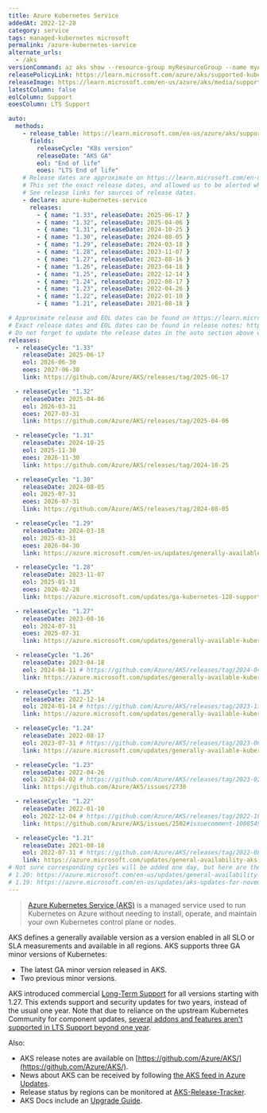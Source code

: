 ```yaml
---
title: Azure Kubernetes Service
addedAt: 2022-12-28
category: service
tags: managed-kubernetes microsoft
permalink: /azure-kubernetes-service
alternate_urls:
  - /aks
versionCommand: az aks show --resource-group myResourceGroup --name myAKSCluster
releasePolicyLink: https://learn.microsoft.com/azure/aks/supported-kubernetes-versions
releaseImage: https://learn.microsoft.com/en-us/azure/aks/media/supported-kubernetes-versions/kubernetes-versions-gantt.png
latestColumn: false
eolColumn: Support
eoesColumn: LTS Support

auto:
  methods:
    - release_table: https://learn.microsoft.com/en-us/azure/aks/supported-kubernetes-versions
      fields:
        releaseCycle: "K8s version"
        releaseDate: "AKS GA"
        eol: "End of life"
        eoes: "LTS End of life"
    # Release dates are approximate on https://learn.microsoft.com/en-us/azure/aks/supported-kubernetes-versions.
    # This set the exact release dates, and allowed us to be alerted when a new version is released.
    # See release links for sources of release dates.
    - declare: azure-kubernetes-service
      releases:
        - { name: "1.33", releaseDate: 2025-06-17 }
        - { name: "1.32", releaseDate: 2025-04-06 }
        - { name: "1.31", releaseDate: 2024-10-25 }
        - { name: "1.30", releaseDate: 2024-08-05 }
        - { name: "1.29", releaseDate: 2024-03-18 }
        - { name: "1.28", releaseDate: 2023-11-07 }
        - { name: "1.27", releaseDate: 2023-08-16 }
        - { name: "1.26", releaseDate: 2023-04-18 }
        - { name: "1.25", releaseDate: 2022-12-14 }
        - { name: "1.24", releaseDate: 2022-08-17 }
        - { name: "1.23", releaseDate: 2022-04-26 }
        - { name: "1.22", releaseDate: 2022-01-10 }
        - { name: "1.21", releaseDate: 2021-08-18 }

# Approximate release and EOL dates can be found on https://learn.microsoft.com/en-us/azure/aks/supported-kubernetes-versions.
# Exact release dates and EOL dates can be found in release notes: https://github.com/Azure/AKS/releases.
# Do not forget to update the release dates in the auto section above when adding a new release.
releases:
  - releaseCycle: "1.33"
    releaseDate: 2025-06-17
    eol: 2026-06-30
    eoes: 2027-06-30
    link: https://github.com/Azure/AKS/releases/tag/2025-06-17

  - releaseCycle: "1.32"
    releaseDate: 2025-04-06
    eol: 2026-03-31
    eoes: 2027-03-31
    link: https://github.com/Azure/AKS/releases/tag/2025-04-06

  - releaseCycle: "1.31"
    releaseDate: 2024-10-25
    eol: 2025-11-30
    eoes: 2026-11-30
    link: https://github.com/Azure/AKS/releases/tag/2024-10-25

  - releaseCycle: "1.30"
    releaseDate: 2024-08-05
    eol: 2025-07-31
    eoes: 2026-07-31
    link: https://github.com/Azure/AKS/releases/tag/2024-08-05

  - releaseCycle: "1.29"
    releaseDate: 2024-03-18
    eol: 2025-03-31
    eoes: 2026-04-30
    link: https://azure.microsoft.com/en-us/updates/generally-available-kubernetes-129-support-in-aks/

  - releaseCycle: "1.28"
    releaseDate: 2023-11-07
    eol: 2025-01-31
    eoes: 2026-02-28
    link: https://azure.microsoft.com/updates/ga-kubernetes-128-support-in-azure-kubernetes-service-aks/

  - releaseCycle: "1.27"
    releaseDate: 2023-08-16
    eol: 2024-07-31
    eoes: 2025-07-31
    link: https://azure.microsoft.com/updates/generally-available-kubernetes-127-support-in-aks

  - releaseCycle: "1.26"
    releaseDate: 2023-04-18
    eol: 2024-04-11 # https://github.com/Azure/AKS/releases/tag/2024-04-11
    link: https://azure.microsoft.com/updates/generally-available-kubernetes-126-support-in-aks/

  - releaseCycle: "1.25"
    releaseDate: 2022-12-14
    eol: 2024-01-14 # https://github.com/Azure/AKS/releases/tag/2023-11-05
    link: https://azure.microsoft.com/updates/generally-available-kubernetes-125-support-in-aks/

  - releaseCycle: "1.24"
    releaseDate: 2022-08-17
    eol: 2023-07-31 # https://github.com/Azure/AKS/releases/tag/2023-06-11
    link: https://azure.microsoft.com/updates/generally-available-kubernetes-124-support/

  - releaseCycle: "1.23"
    releaseDate: 2022-04-26
    eol: 2023-04-02 # https://github.com/Azure/AKS/releases/tag/2023-02-19
    link: https://github.com/Azure/AKS/issues/2730

  - releaseCycle: "1.22"
    releaseDate: 2022-01-10
    eol: 2022-12-04 # https://github.com/Azure/AKS/releases/tag/2022-10-17
    link: https://github.com/Azure/AKS/issues/2502#issuecomment-1008549356

  - releaseCycle: "1.21"
    releaseDate: 2021-08-18
    eol: 2022-07-31 # https://github.com/Azure/AKS/releases/tag/2022-08-21
    link: https://azure.microsoft.com/updates/general-availability-aks-support-for-kubernetes-121-2/
# Not sure corresponding cycles will be added one day, but here are the announcements for:
# 1.20: https://azure.microsoft.com/en-us/updates/general-availability-kubernetes-v120-support-in-aks/
# 1.19: https://azure.microsoft.com/en-us/updates/aks-updates-for-november-2020/
---
```


> [Azure Kubernetes Service (AKS)](https://learn.microsoft.com/azure/aks/) is a managed service used to run Kubernetes on Azure
> without needing to install, operate, and maintain your own Kubernetes control plane or nodes.

AKS defines a generally available version as a version enabled in all SLO or SLA measurements and available in all regions.
AKS supports three GA minor versions of Kubernetes:

- The latest GA minor version released in AKS.
- Two previous minor versions.

AKS introduced commercial [Long-Term Support](https://learn.microsoft.com/en-us/azure/aks/long-term-support) for all versions starting with 1.27.
This extends support and security updates for two years, instead of the usual one year.
Note that due to reliance on the upstream Kubernetes Community for component updates,
[several addons and features aren't supported in LTS Support beyond one year](https://learn.microsoft.com/en-us/azure/aks/long-term-support#unsupported-add-ons-and-features).

Also:

- AKS release notes are available on [https://github.com/Azure/AKS/](https://github.com/Azure/AKS/).
- News about AKS can be received by following [the AKS feed in Azure Updates](https://azure.microsoft.com/updates/?product=kubernetes-service).
- Release status by regions can be monitored at [AKS-Release-Tracker](https://releases.aks.azure.com/).
- AKS Docs include an [Upgrade Guide](https://learn.microsoft.com/azure/aks/upgrade-cluster).
